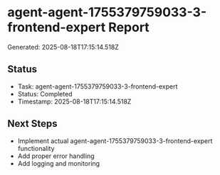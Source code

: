 # agent-agent-1755379759033-3-frontend-expert Report

Generated: 2025-08-18T17:15:14.518Z

## Status
- Task: agent-agent-1755379759033-3-frontend-expert
- Status: Completed
- Timestamp: 2025-08-18T17:15:14.518Z

## Next Steps
- Implement actual agent-agent-1755379759033-3-frontend-expert functionality
- Add proper error handling
- Add logging and monitoring
